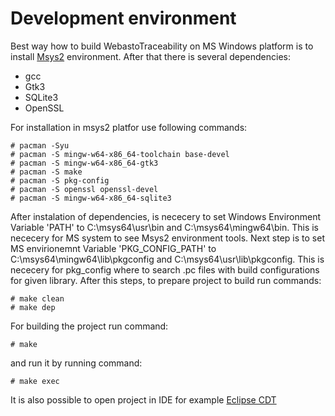 # Development environment
Best way how to build WebastoTraceability on MS Windows platform is to install [Msys2](https://www.msys2.org/) environment. 
After that there is several dependencies:
* gcc
* Gtk3
* SQLite3
* OpenSSL

For installation in msys2 platfor use following commands:
```
# pacman -Syu
# pacman -S mingw-w64-x86_64-toolchain base-devel
# pacman -S mingw-w64-x86_64-gtk3
# pacman -S make
# pacman -S pkg-config 
# pacman -S openssl openssl-devel
# pacman -S mingw-w64-x86_64-sqlite3
```

After instalation of dependencies, is nececery to set Windows Environment Variable 'PATH' to C:\msys64\usr\bin and C:\msys64\mingw64\bin. This is nececery for MS system to see Msys2 environment tools. Next step is to set MS envirionemnt Variable 'PKG_CONFIG_PATH' to C:\msys64\mingw64\lib\pkgconfig and C:\msys64\usr\lib\pkgconfig. This is nececery for pkg_config where to search .pc files with build configurations for given library.
After this steps, to prepare project to build run commands:

```
# make clean
# make dep
```

For building the project run command:

```
# make
```

and run it by running command:

```
# make exec
```

It is also possible to open project in IDE for example [Eclipse CDT](https://projects.eclipse.org/projects/tools.cdt)

